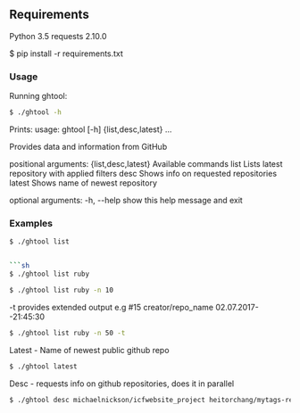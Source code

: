 ## Requirements

Python      3.5
requests    2.10.0

$ pip install -r requirements.txt

### Usage

Running ghtool:

```sh
$ ./ghtool -h
```

Prints:
usage: ghtool [-h] {list,desc,latest} ...

Provides data and information from GitHub

positional arguments:
  {list,desc,latest}  Available commands
    list              Lists latest repository with applied filters
    desc              Shows info on requested repositories
    latest            Shows name of newest repository

optional arguments:
  -h, --help          show this help message and exit

### Examples


```sh
$ ./ghtool list


```sh
$ ./ghtool list ruby
```

```sh
$ ./ghtool list ruby -n 10
```

-t provides extended output e.g
\#15 creator/repo_name 02.07.2017--21:45:30

```sh
$ ./ghtool list ruby -n 50 -t
```

Latest - Name of newest public github repo

```sh
$ ./ghtool latest
```

Desc - requests info on github repositories, does it in parallel


```sh
$ ./ghtool desc michaelnickson/icfwebsite_project heitorchang/mytags-revival lddahz789/blogSource EmplaceBackCS/Unity3D-MMO-Style-Cam geeckmc/MOOZISMS-JAVASCRIPT_SDK Leelava/CoreJava-Assignment5.4 TunnyTraffic/hashid egarat/vuejs-vuex-project-list nagasaimanoj/NareshIT-Manikanta-Sir flmn28/profy yavtuk/yavtuk.github.io augustinevt/AE-React-Boiler
```